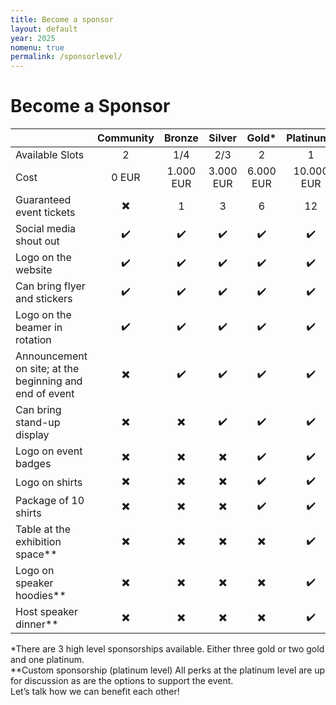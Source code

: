 ```yaml
---
title: Become a sponsor
layout: default
year: 2025
nomenu: true
permalink: /sponsorlevel/
---
```


# Become a Sponsor

|                                                         |        Community         |          Bronze          |          Silver          |           Gold\*           |     Platinum\*     |
| ------------------------------------------------------- | :----------------------: | :----------------------: | :----------------------: | :----------------------: | :----------------: |
| Available Slots                                         |            2             |            1/4             |            2/3             |            2             |         1          |
| Cost                                                    |          0 EUR           |        1.000 EUR         |        3.000 EUR         |        6.000 EUR         |     10.000 EUR     |
| Guaranteed event tickets                                | :heavy_multiplication_x: |            1             |            3             |            6             |         12         |
| Social media shout out                                  |    :heavy_check_mark:    |    :heavy_check_mark:    |    :heavy_check_mark:    |    :heavy_check_mark:    | :heavy_check_mark: |
| Logo on the website                                     |    :heavy_check_mark:    |    :heavy_check_mark:    |    :heavy_check_mark:    |    :heavy_check_mark:    | :heavy_check_mark: |
| Can bring flyer and stickers                            |    :heavy_check_mark:    |    :heavy_check_mark:    |    :heavy_check_mark:    |    :heavy_check_mark:    | :heavy_check_mark: |
| Logo on the beamer in rotation                          |    :heavy_check_mark:    |    :heavy_check_mark:    |    :heavy_check_mark:    |    :heavy_check_mark:    | :heavy_check_mark: |
| Announcement on site; at the beginning and end of event | :heavy_multiplication_x: |    :heavy_check_mark:    |    :heavy_check_mark:    |    :heavy_check_mark:    | :heavy_check_mark: |
| Can bring stand-up display                              | :heavy_multiplication_x: | :heavy_multiplication_x: |    :heavy_check_mark:    |    :heavy_check_mark:    | :heavy_check_mark: |
| Logo on event badges                                    | :heavy_multiplication_x: | :heavy_multiplication_x: | :heavy_multiplication_x: |    :heavy_check_mark:    | :heavy_check_mark: |
| Logo on shirts                                          | :heavy_multiplication_x: | :heavy_multiplication_x: | :heavy_multiplication_x: |    :heavy_check_mark:    | :heavy_check_mark: |
| Package of 10 shirts | :heavy_multiplication_x: | :heavy_multiplication_x: | :heavy_multiplication_x: |    :heavy_check_mark:    | :heavy_check_mark: |
| Table at the exhibition space**                           | :heavy_multiplication_x: | :heavy_multiplication_x: | :heavy_multiplication_x: | :heavy_multiplication_x: | :heavy_check_mark: |
| Logo on speaker hoodies**                                 | :heavy_multiplication_x: | :heavy_multiplication_x: | :heavy_multiplication_x: | :heavy_multiplication_x: | :heavy_check_mark: |
| Host speaker dinner**                                     | :heavy_multiplication_x: | :heavy_multiplication_x: | :heavy_multiplication_x: | :heavy_multiplication_x: | :heavy_check_mark: |

\*There are 3 high level sponsorships available. Either three gold or two gold and one platinum.\
\**Custom sponsorship (platinum level)
All perks at the platinum level are up for discussion as are the options to support the event.\
Let’s talk how we can benefit each other!
